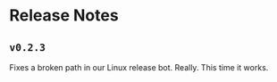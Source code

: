 # Release Notes

## `v0.2.3`

Fixes a broken path in our Linux release bot.  Really.  This time it works.
